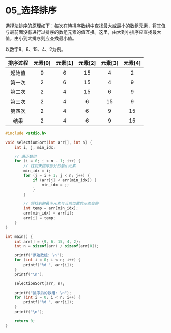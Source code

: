 # 05_选择排序

选择法排序的原理如下：每次在待排序数组中查找最大或最小的数组元素，将其值与最前面没有进行过排序的数组元素的值互换。这里，由大到小排序应查找最大值，由小到大排序则应查找最小值。

以数字9、6、15、4、2为例。

| 排序过程 | 元素[0] | 元素[1] | 元素[2] | 元素[3] | 元素[4] |
| :------: | :-----: | :-----: | :-----: | :-----: | :-----: |
|  起始值  |    9    |    6    |   15    |    4    |    2    |
|  第一次  |    2    |    6    |   15    |    4    |    9    |
|  第二次  |    2    |    4    |   15    |    6    |    9    |
|  第三次  |    2    |    4    |    6    |   15    |    9    |
|  第四次  |    2    |    4    |    6    |    9    |   15    |
|   结果   |    2    |    4    |    6    |    9    |   15    |

```c
#include <stdio.h>

void selectionSort(int arr[], int n) {
    int i, j, min_idx;

    // 遍历数组
    for (i = 0; i < n - 1; i++) {
        // 找到未排序部分的最小元素
        min_idx = i;
        for (j = i + 1; j < n; j++) {
            if (arr[j] < arr[min_idx]) {
                min_idx = j;
            }
        }

        // 将找到的最小元素与当前位置的元素交换
        int temp = arr[min_idx];
        arr[min_idx] = arr[i];
        arr[i] = temp;
    }
}

int main() {
    int arr[] = {9, 6, 15, 4, 2};
    int n = sizeof(arr) / sizeof(arr[0]);

    printf("原始数组: \n");
    for (int i = 0; i < n; i++) {
        printf("%d ", arr[i]);
    }
    printf("\n");

    selectionSort(arr, n);

    printf("排序后的数组: \n");
    for (int i = 0; i < n; i++) {
        printf("%d ", arr[i]);
    }
    printf("\n");

    return 0;
}

```

